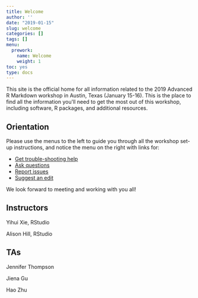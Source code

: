 ```yaml
---
title: Welcome
author: ''
date: "2019-01-15"
slug: welcome
categories: []
tags: []
menu:
  prework:
    name: Welcome
    weight: 1
toc: yes
type: docs
---
```


This site is the official home for all information related to the 2019 Advanced R Markdown workshop in Austin, Texas (January 15-16). This is the place to find all the information you'll need to get the most out of this workshop, including software, R packages, and additional resources. 

## Orientation

Please use the menus to the left to guide you through all the workshop set-up instructions, and notice the menu on the right with links for:
 
<ul class="fa-ul">
    <li><i class="fa-li fas fa-question-circle"></i><a href="https://community.rstudio.com/t/information-for-the-advanced-r-markdown-workshop-2019/20859" target="_blank">Get trouble-shooting help</a></li>
    <li><i class="fa-li fas fa-comments"></i><a href="https://gitter.im/arm-austin/Lobby" target="_blank">Ask questions</a></li>
    <li><i class="fa-li fas fa-bug"></i><a href="https://github.com/rstudio-education/arm-workshop-rsc2019/issues" target="_blank">Report issues</a></li>
    <li><i class="fa-li fas fa-edit"></i><a href="https://github.com/rstudio-education/arm-workshop-rsc2019/edit/master/content/prework/_index.md" target="_blank">Suggest an edit</a></li>
</ul>

We look forward to meeting and working with you all!

## Instructors

Yihui Xie, RStudio  <a href="https://yihui.name/" target="_blank"><i class="fas fa-link"></i></a> <a href="https://github.com/yihui" target="_blank"><i class="fab fa-github"></i></a> <a href="https://twitter.com/xieyihui" target="_blank"><i class="fab fa-twitter"></i></a>

Alison Hill, RStudio <a href="https://alison.rbind.io" target="_blank"><i class="fas fa-link"></i></a> <a href="https://github.com/apreshill" target="_blank"><i class="fab fa-github"></i></a> <a href="https://twitter.com/apreshill" target="_blank"><i class="fab fa-twitter"></i></a>

## TAs

Jennifer Thompson <a href="https://jenthompson.me/" target="_blank"><i class="fas fa-link"></i></a> <a href="https://github.com/jenniferthompson" target="_blank"><i class="fab fa-github"></i></a> <a href="https://twitter.com/jent103" target="_blank"><i class="fab fa-twitter"></i></a>

Jiena Gu <a href="https://www.jienamclellan.com/" target="_blank"><i class="fas fa-link"></i></a> <a href="https://github.com/jienagu" target="_blank"><i class="fab fa-github"></i></a> <a href="https://twitter.com/JoannaMelon" target="_blank"><i class="fab fa-twitter"></i></a>

Hao Zhu <a href="https://haozhu233.github.io/" target="_blank"><i class="fas fa-link"></i></a> <a href="https://github.com/haozhu233" target="_blank"><i class="fab fa-github"></i></a> <a href="https://twitter.com/haozhu233" target="_blank"><i class="fab fa-twitter"></i></a>
